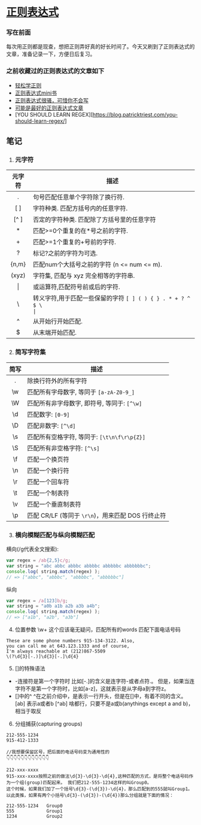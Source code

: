 # [正则表达式](https://github.com/yihong0618/gitblog/issues/11)

### 写在前面
每次用正则都是现查，想把正则弄好真的好长时间了。今天又刷到了正则表达式的文章，准备记录一下，方便日后复习。
###  之前收藏过的正则表达式的文章如下

- [轻松学正则](https://github.com/ziishaned/learn-regex/blob/master/translations/README-cn.md)
- [正则表达式mini书](https://github.com/qdlaoyao/js-regex-mini-book)
- [正则表达式很骚，可惜你不会写](https://github.com/qdlaoyao/js-regex-mini-book)
- [可能是最好的正则表达式文章](https://juejin.im/post/5b5db5b8e51d4519155720d2)
- [YOU SHOULD LEARN REGEX][https://blog.patricktriest.com/you-should-learn-regex/]

## 笔记
1. ### 元字符
|元字符|描述|
|:----:|----|
|.|句号匹配任意单个字符除了换行符.|
|[ ]|字符种类. 匹配方括号内的任意字符.|
|[^ ]|否定的字符种类. 匹配除了方括号里的任意字符|
|*|匹配>=0个重复的在*号之前的字符.|
|+|匹配>=1个重复的+号前的字符.
|?|标记?之前的字符为可选.|
|{n,m}|匹配num个大括号之前的字符 (n <= num <= m).|
|(xyz)|字符集, 匹配与 xyz 完全相等的字符串.|
|&#124;|或运算符,匹配符号前或后的字符.|
|&#92;|转义字符,用于匹配一些保留的字符 <code>[ ] ( ) { } . * + ? ^ $ \ &#124;</code>|
|^|从开始行开始匹配.|
|$|从末端开始匹配.|
2. ### 简写字符集
|简写|描述|
|:----:|----|
|.|除换行符外的所有字符|
|\w|匹配所有字母数字, 等同于 `[a-zA-Z0-9_]`|
|\W|匹配所有非字母数字, 即符号, 等同于: `[^\w]`|
|\d|匹配数字: `[0-9]`|
|\D|匹配非数字: `[^\d]`|
|\s|匹配所有空格字符, 等同于: `[\t\n\f\r\p{Z}]`|
|\S|匹配所有非空格字符: `[^\s]`|
|\f|匹配一个换页符|
|\n|匹配一个换行符|
|\r|匹配一个回车符|
|\t|匹配一个制表符|
|\v|匹配一个垂直制表符|
|\p|匹配 CR/LF (等同于 `\r\n`)，用来匹配 DOS 行终止符|
3. ### 横向模糊匹配与纵向模糊匹配
横向(/g代表全文搜索):
```javascript
var regex = /ab{2,5}c/g;
var string = "abc abbc abbbc abbbbc abbbbbc abbbbbbc";
console.log( string.match(regex) ); 
// => ["abbc", "abbbc", "abbbbc", "abbbbbc"]
```
纵向
```javascript
var regex = /a[123]b/g;
var string = "a0b a1b a2b a3b a4b";
console.log( string.match(regex) ); 
// => ["a1b", "a2b", "a3b"]
````
4. 位置参数
\w+ 这个应该毫无疑问，匹配所有的words
匹配下面电话号码
```
These are some phone numbers 915-134-3122. Also,
you can call me at 643.123.1333 and of course,
I'm always reachable at (212)867-5509
\(?\d{3}[-.)]\d{3}[-.]\d{4}
```
5. []的特殊语法
- -连接符是第一个字符时
比如[-.]的含义是连字符-或者点符.。 但是，如果当连字符不是第一个字符时，比如[a-z]，这就表示是从字母a到字符z。
- []中的^
^在之前介绍中，是表示一行开头，但是在[]中，有着不同的含义。 [ab] 表示a或者b [^ab] 啥都行，只要不是a或b(anythings except a and b)，相当于取反
6. 分组捕获(capturing groups)
```
212-555-1234
915-412-1333

//我想要保留区号，把后面的电话号码变为通用性的
👇👇👇👇👇👇👇👇👇👇👇👇

212-xxx-xxxx
915-xxx-xxxx按照之前的做法\d{3}-\d{3}-\d{4},这种匹配的方式，是将整个电话号码作为一个组(group)匹配起来。 我们把212-555-1234这样的叫Group0。
这个时候，如果我们加了一个括号\d{3}-(\d{3})-\d{4}，那么匹配到的555就叫Group1。
以此类推，如果有两个小括号\d{3}-(\d{3})-(\d{4})那么分组就是下面的情况：

212-555-1234   Group0
555            Group1
1234           Group2

```
